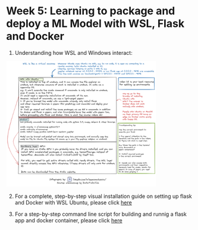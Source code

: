 # Week 5: Learning to package and deploy a ML Model with WSL, Flask and Docker

1. Understanding how WSL and Windows interact:

<img src = ./MLZoomcamp_WSL_x1.png width=80% height=80%>

2. For a complete, step-by-step visual installation guide on setting up flask and Docker with WSL Ubuntu, please click [here](./Setting_up_WSL%2BDocker.md)

3. For a step-by-step command line script for building and runnig a flask app and docker container, please click [here](./Create_flask_app_docker.sh)